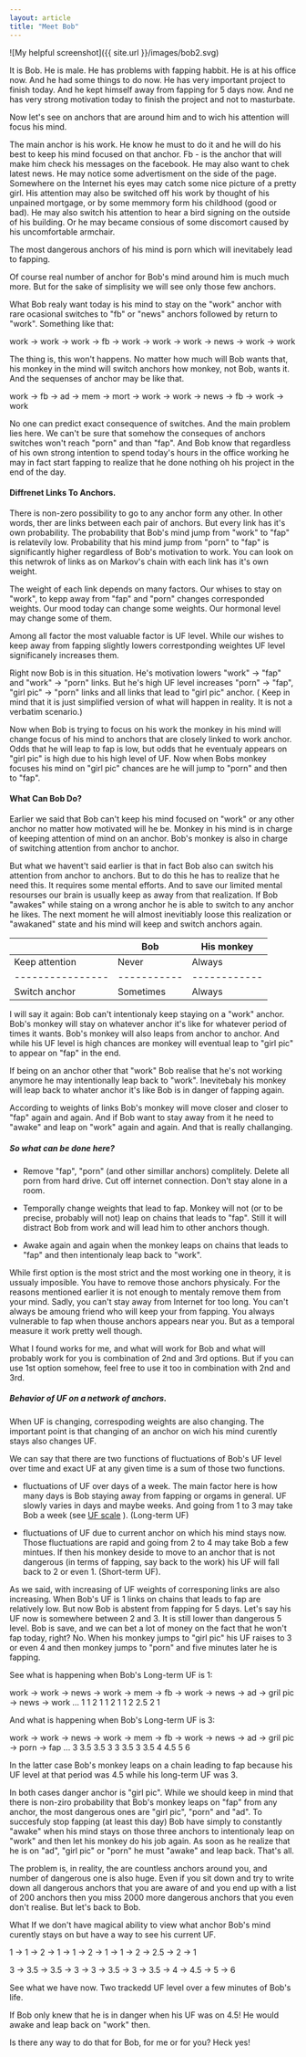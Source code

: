 ```yaml
---
layout: article
title: "Meet Bob"
---
```

![My helpful screenshot]({{ site.url }}/images/bob2.svg)

It is Bob. He is male. He has problems with fapping habbit.
He is at his office now. And he had some things to do
now. He has very important project to finish today. And he kept himself away
from fapping for 5 days now. And ne has very strong motivation today to finish
the project and not to masturbate.

Now let's see on anchors that are around him and to wich his attention will
focus his mind. 

The main anchor is his work. He know he must to do it and he will do his best to
keep his mind focused on that anchor. Fb - is the anchor that will make him
check his messages on the facebook. He may also want to chek latest news. He may
notice some advertisment on the side of the page. Somewhere on the Internet his
eyes may catch some nice picture of a pretty girl. His attention may also be
switched off his work by thought of his unpained mortgage, or by some memmory
form his childhood (good or bad). He may also switch his attention to hear a
bird signing on the outside of his building. Or he may became consious of some
discomort caused by his uncomfortable armchair.

The most dangerous anchors of his mind is porn which will inevitabely lead to
fapping.

Of course real number of anchor for Bob's mind around him is much much more. But
for the sake of simplisity we will see only those few anchors.

What Bob realy want today is his mind to stay on the "work" anchor with rare
ocasional switches to "fb" or "news" anchors followed by return to "work".
Something like that:

work -> work -> work -> fb -> work -> work -> work -> news -> work -> work

The thing is, this won't happens. No matter how much will Bob wants that, his
monkey in the mind will switch anchors how monkey, not Bob, wants it.
And the sequenses of anchor may be like that.

work -> fb -> ad -> mem -> mort -> work -> work -> news -> fb -> work -> work

No one can predict exact consequence of switches. And the main problem lies
here. We can't be sure that somehow the conseques of anchors switches won't
reach "porn" and than "fap". And Bob know that regardless of his own strong
intention to spend today's hours in the office working he may in fact start
fapping to realize that he done nothing oh his project in the end of the day.

#### Diffrenet Links To Anchors.

There is non-zero possibility to go to any anchor form any other. In other
words, ther are links between each pair of anchors. But every link has it's own
probability. The probability that Bob's mind jump from "work" to "fap" is
relatevily low. Probability that his mind jump from "porn" to "fap" is
significantly higher regardless of Bob's motivation to work. You can look on
this netwrok of links as on Markov's chain with each link has it's own weight.

The weight of each link depends on many factors. Our whises to stay on "work",
to kepp away from "fap" and "porn" changes corresponded weights. Our mood today
can change some weights. Our hormonal level may change some of them.

Among all factor the most valuable factor is UF level. While our wishes to keep
away from fapping slightly lowers correstponding weightes UF level significanely
increases them.

Right now Bob is in this situation. He's motivation lowers "work" -> "fap" and
"work" -> "porn" links. But he's high UF level increases "porn" -> "fap",
"girl pic" -> "porn" links and all links that lead to "girl pic" anchor.
( Keep in mind that it is just simplified version of what will happen in reality.
It is not a verbatim scenario.)

Now when Bob is trying to focus on his work the monkey in his mind will change
focus of his mind to anchors that are closely linked to work anchor. Odds that
he will leap to fap is low, but odds that he eventualy appears on "girl pic" is
high due to his high level of UF. Now when Bobs monkey focuses his mind on "girl
pic" chances are he will jump to "porn" and then to "fap".

#### What Can Bob Do?

Earlier we said that Bob can't keep his mind focused on "work" or any other
anchor no matter how motivated will he be. Monkey in his mind is in charge of
keeping attention of mind on an anchor. Bob's monkey is also in charge of
switching attention from anchor to anchor.

But what we havent't said earlier is that in fact Bob also can switch his attention
from anchor to anchors. But to do this he has to realize that he need this. It
requires some mental efforts. And to save our limited mental resourses our brain
is usually keep as away from that realization. If Bob "awakes" while staing on a
wrong anchor he is able to switch to any anchor he likes. The next moment he
will almost inevitiably loose this realization or "awakaned" state and his mind
will keep and switch anchors again.

|                |  Bob      | His monkey |
|----------------|-----------|------------|
| Keep attention |  Never    | Always     |
|----------------|-----------|------------|
| Switch anchor  | Sometimes | Always     |

I will say it again: Bob can't intentionaly keep staying on a "work" anchor.
Bob's monkey will stay on whatever anchor it's like for whatever period of times it
wants. Bob's monkey will also leaps from anchor to anchor. And while his UF
level is high chances are monkey will eventual leap to "girl pic" to appear on
"fap" in the end.

If being on an anchor other that "work" Bob realise that he's not working
anymore he may intentionally leap back to "work". Inevitebaly his monkey will
leap back to whater anchor it's like Bob is in danger of fapping again.

According to weights of links Bob's monkey will move closer and closer to "fap"
again and again. And if Bob want to stay away from it he need to "awake" and
leap on "work" again and again. And that is really challanging.

##### So what can be done here?

* Remove "fap", "porn" (and other simillar anchors) complitely. Delete all porn
  from hard drive. Cut off internet connection. Don't stay alone in a room.

* Temporally change weights that lead to fap. Monkey will not (or to be precise, probably
  will not) leap on chains that leads to "fap". Still it will distract Bob from
  work and will lead him to other anchors though.

* Awake again and again when the monkey leaps on chains that leads to "fap" and
  then intentionaly leap back to "work".

While first option is the most strict and the most working one in theory, it is
ussualy imposible. You have to remove those anchors physicaly. For the reasons
mentioned earlier it is not enough to mentaly remove them from your mind. Sadly,
you can't stay away from Internet for too long. You can't
always be amoung friend who will keep your from fapping.
You always vulnerable to fap when thouse anchors appears near you.
But as a temporal measure it work pretty well though. 

What I found works for me, and what will work for Bob and what will probably
work for you is combination of 2nd and 3rd options. But if you can use 1st
option somehow, feel free to use it too in combination with 2nd and 3rd.

##### Behavior of UF on a network of anchors.

When UF is changing, correspoding weights are also changing.
The important point is that changing of an anchor on wich his mind curently
stays also changes UF.

We can say that there are two functions of fluctuations of Bob's UF level over
time and exact UF at any given time is a sum of those two functions.

* fluctuations of UF over days of a week. The main factor here is how many days is
  Bob staying away from fapping or orgams in general. UF slowly varies in days
  and maybe weeks. And going from 1 to 3 may take Bob a week
  (see [UF scale](http://m0nkeymind.github.io/UF-scale/) ). (Long-term UF)

* fluctuations of UF due to current anchor on which his mind stays now. Those
  fluctuations are rapid and going from 2 to 4 may take Bob a few mintues. If
  then his monkey deside to move to an anchor that is not dangerous (in terms of
  fapping, say back to the work) his UF will fall back to 2 or even 1.
  (Short-term UF).

As we said, with increasing of UF weights of corresponing links are also
increasing. When Bob's UF is 1 links on chains that leads to fap are relatively low.
But now Bob is abstent from fapping for 5 days. Let's say his UF now is somewhere between 2
and 3. It is still lower than dangerous 5 level. Bob is save, and we can bet a
lot of money on the fact that he won't fap today, right? No. When his monkey
jumps to "girl pic" his UF raises to 3 or even 4 and then monkey jumps to "porn"
and five minutes later he is fapping.

See what is happening when Bob's Long-term UF is 1:

work -> work -> news -> work -> mem -> fb -> work -> news -> ad -> gril pic -> news -> work ...
1        1       2       1       1      2     1       1       2     2.5           2      1

And what is happening when Bob's Long-term UF is 3:

work -> work -> news -> work -> mem -> fb -> work -> news -> ad -> gril pic -> porn -> fap ...
3        3.5     3.5      3      3     3.5    3       3.5    4      4.5          5      6

In the latter case Bob's monkey leaps on a chain leading to fap because his UF
level at that period was 4.5 while his long-term UF was 3.

In both cases danger anchor is "girl pic". While we should keep in mind that
there is non-ziro probability that Bob's monkey leaps on "fap" from any anchor,
the most dangerous ones are "girl pic", "porn" and "ad". To succesfuly stop
fapping (at least this day) Bob have simply to constantly "awake" when his mind
stays on those three anchors to intentionaly leap on "work" and then let his
monkey do his job again. As soon as he realize that he is on "ad", "girl pic" or
"porn" he must "awake" and leap back. That's all.

The problem is, in reality, the are countless anchors around you, and number of
dangerous one is also huge. Even if you sit down and try to write down all
dangerous anchors that you are aware of and you end up with a list of 200
anchors then you miss 2000 more dangerous anchors that you even don't realise.
But let's back to Bob.

What If we don't have magical ability to view what anchor Bob's mind curently stays on
but have a way to see his current UF.

1 -> 1 -> 2 -> 1 -> 1 -> 2 -> 1 -> 1 -> 2 -> 2.5 -> 2 -> 1

3 -> 3.5 -> 3.5 -> 3 -> 3 -> 3.5 -> 3 -> 3.5 -> 4 -> 4.5 -> 5 -> 6

See what we have now. Two trackedd UF level over a few minutes of Bob's life.

If Bob only knew that he is in danger when his UF was on 4.5! He would awake and
leap back on "work" then.

Is there any way to do that for Bob, for me or for you? Heck yes!


